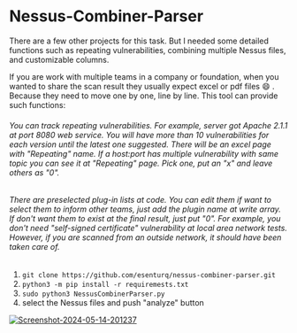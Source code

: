 # Nessus-Combiner-Parser

There are a few other projects for this task. But I needed some detailed functions such as repeating vulnerabilities, combining multiple Nessus files, and customizable columns.

If you are work with multiple teams in a company or foundation, when you wanted to share the scan result they usually expect excel or pdf files :smile: . Because they need to move one by one, line by line. This tool can provide such functions:

###### You can track repeating vulnerabilities. For example, server got Apache 2.1.1 at port 8080 web service. You will have more than 10 vulnerabilities for each version until the latest one suggested. There will be an excel page with "Repeating" name. If a host:port has multiple vulnerability with same topic you can see it at "Repeating" page. Pick one, put an "x" and leave others as "0".
###### There are preselected plug-in lists at code. You can edit them if want to select them to inform other teams, just add the plugin name at write array. If don't want them to exist at the final result, just put "0". For example, you don't need "self-signed certificate" vulnerability at local area network tests. However, if you are scanned from an outside network, it should have been taken care of. 

1. `git clone https://github.com/esenturq/nessus-combiner-parser.git`
2. `python3 -m pip install -r requiremests.txt`
3. `sudo python3 NessusCombinerParser.py`
4. select the Nessus files and push "analyze" button


<a href="https://imgbb.com/"><img src="https://i.ibb.co/ZVwMZWN/Screenshot-2024-05-14-201237.png" alt="Screenshot-2024-05-14-201237" border="0"></a>
